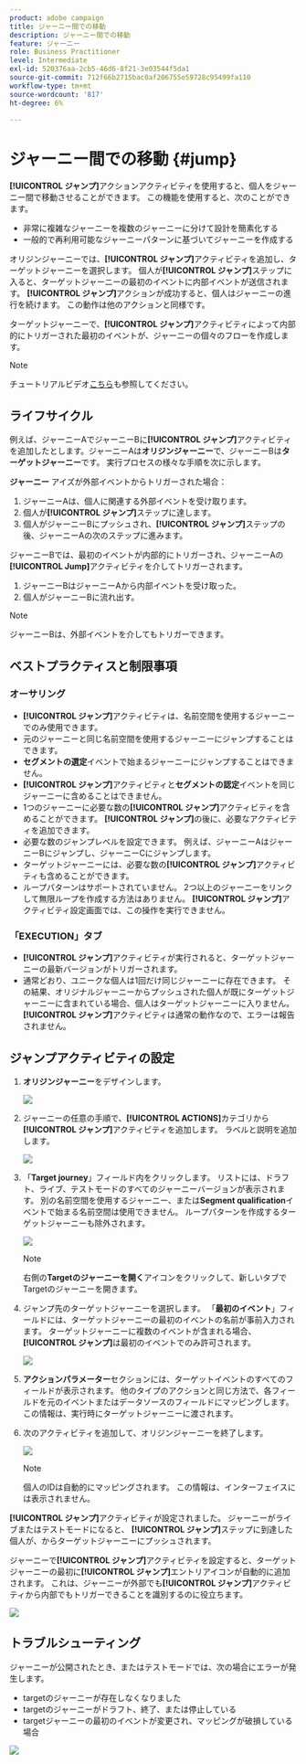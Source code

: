 ```yaml
---
product: adobe campaign
title: ジャーニー間での移動
description: ジャーニー間での移動
feature: ジャーニー
role: Business Practitioner
level: Intermediate
exl-id: 520376aa-2cb5-46d6-8f21-3e03544f5da1
source-git-commit: 712f66b2715bac0af206755e59728c95499fa110
workflow-type: tm+mt
source-wordcount: '817'
ht-degree: 6%

---
```


# ジャーニー間での移動 {#jump}

**[!UICONTROL ジャンプ]**&#x200B;アクションアクティビティを使用すると、個人をジャーニー間で移動させることができます。 この機能を使用すると、次のことができます。

* 非常に複雑なジャーニーを複数のジャーニーに分けて設計を簡素化する
* 一般的で再利用可能なジャーニーパターンに基づいてジャーニーを作成する

オリジンジャーニーでは、**[!UICONTROL ジャンプ]**&#x200B;アクティビティを追加し、ターゲットジャーニーを選択します。 個人が&#x200B;**[!UICONTROL ジャンプ]**&#x200B;ステップに入ると、ターゲットジャーニーの最初のイベントに内部イベントが送信されます。 **[!UICONTROL ジャンプ]**&#x200B;アクションが成功すると、個人はジャーニーの進行を続けます。 この動作は他のアクションと同様です。

ターゲットジャーニーで、**[!UICONTROL ジャンプ]**&#x200B;アクティビティによって内部的にトリガーされた最初のイベントが、ジャーニーの個々のフローを作成します。

>[!NOTE]
>
>チュートリアルビデオ[こちら](https://experienceleague.adobe.com/docs/journey-orchestration-learn/tutorials/building-a-journey/jumping-to-another-journey.html?lang=ja)も参照してください。

## ライフサイクル

例えば、ジャーニーAでジャーニーBに&#x200B;**[!UICONTROL ジャンプ]**&#x200B;アクティビティを追加したとします。ジャーニーAは&#x200B;**オリジンジャーニー**&#x200B;で、ジャーニーBは&#x200B;**ターゲットジャーニー**です。
実行プロセスの様々な手順を次に示します。

**ジャーニー** アイズが外部イベントからトリガーされた場合：

1. ジャーニーAは、個人に関連する外部イベントを受け取ります。
1. 個人が&#x200B;**[!UICONTROL ジャンプ]**&#x200B;ステップに達します。
1. 個人がジャーニーBにプッシュされ、**[!UICONTROL ジャンプ]**&#x200B;ステップの後、ジャーニーAの次のステップに進みます。

ジャーニーBでは、最初のイベントが内部的にトリガーされ、ジャーニーAの&#x200B;**[!UICONTROL Jump]**&#x200B;アクティビティを介してトリガーされます。

1. ジャーニーBはジャーニーAから内部イベントを受け取った。
1. 個人がジャーニーBに流れ出す。

>[!NOTE]
>
>ジャーニーBは、外部イベントを介してもトリガーできます。

## ベストプラクティスと制限事項

### オーサリング

* **[!UICONTROL ジャンプ]**&#x200B;アクティビティは、名前空間を使用するジャーニーでのみ使用できます。
* 元のジャーニーと同じ名前空間を使用するジャーニーにジャンプすることはできます。
* **セグメントの選定**&#x200B;イベントで始まるジャーニーにジャンプすることはできません。
* **[!UICONTROL ジャンプ]**&#x200B;アクティビティと&#x200B;**セグメントの認定**&#x200B;イベントを同じジャーニーに含めることはできません。
* 1つのジャーニーに必要な数の&#x200B;**[!UICONTROL ジャンプ]**&#x200B;アクティビティを含めることができます。 **[!UICONTROL ジャンプ]**&#x200B;の後に、必要なアクティビティを追加できます。
* 必要な数のジャンプレベルを設定できます。 例えば、ジャーニーAはジャーニーBにジャンプし、ジャーニーCにジャンプします。
* ターゲットジャーニーには、必要な数の&#x200B;**[!UICONTROL ジャンプ]**&#x200B;アクティビティも含めることができます。
* ループパターンはサポートされていません。 2つ以上のジャーニーをリンクして無限ループを作成する方法はありません。 **[!UICONTROL ジャンプ]**&#x200B;アクティビティ設定画面では、この操作を実行できません。

### 「EXECUTION」タブ

* **[!UICONTROL ジャンプ]**&#x200B;アクティビティが実行されると、ターゲットジャーニーの最新バージョンがトリガーされます。
* 通常どおり、ユニークな個人は1回だけ同じジャーニーに存在できます。 その結果、オリジナルジャーニーからプッシュされた個人が既にターゲットジャーニーに含まれている場合、個人はターゲットジャーニーに入りません。 **[!UICONTROL ジャンプ]**&#x200B;アクティビティは通常の動作なので、エラーは報告されません。

## ジャンプアクティビティの設定

1. **オリジンジャーニー**&#x200B;をデザインします。

   ![](../assets/jump1.png)

1. ジャーニーの任意の手順で、**[!UICONTROL ACTIONS]**&#x200B;カテゴリから&#x200B;**[!UICONTROL ジャンプ]**&#x200B;アクティビティを追加します。 ラベルと説明を追加します。

   ![](../assets/jump2.png)

1. 「**Target journey**」フィールド内をクリックします。
リストには、ドラフト、ライブ、テストモードのすべてのジャーニーバージョンが表示されます。 別の名前空間を使用するジャーニー、または**Segment qualification**&#x200B;イベントで始まる名前空間は使用できません。 ループパターンを作成するターゲットジャーニーも除外されます。

   ![](../assets/jump3.png)

   >[!NOTE]
   >
   >右側の&#x200B;**Targetのジャーニーを開く**&#x200B;アイコンをクリックして、新しいタブでTargetのジャーニーを開きます。

1. ジャンプ先のターゲットジャーニーを選択します。
「**最初のイベント**」フィールドには、ターゲットジャーニーの最初のイベントの名前が事前入力されます。 ターゲットジャーニーに複数のイベントが含まれる場合、**[!UICONTROL ジャンプ]**&#x200B;は最初のイベントでのみ許可されます。

   ![](../assets/jump4.png)

1. **アクションパラメーター**&#x200B;セクションには、ターゲットイベントのすべてのフィールドが表示されます。 他のタイプのアクションと同じ方法で、各フィールドを元のイベントまたはデータソースのフィールドにマッピングします。 この情報は、実行時にターゲットジャーニーに渡されます。
1. 次のアクティビティを追加して、オリジンジャーニーを終了します。

   ![](../assets/jump5.png)


   >[!NOTE]
   >
   >個人のIDは自動的にマッピングされます。 この情報は、インターフェイスには表示されません。

**[!UICONTROL ジャンプ]**&#x200B;アクティビティが設定されました。 ジャーニーがライブまたはテストモードになると、 **[!UICONTROL ジャンプ]**&#x200B;ステップに到達した個人が、からターゲットジャーニーにプッシュされます。

ジャーニーで&#x200B;**[!UICONTROL ジャンプ]**&#x200B;アクティビティを設定すると、ターゲットジャーニーの最初に&#x200B;**[!UICONTROL ジャンプ]**&#x200B;エントリアイコンが自動的に追加されます。 これは、ジャーニーが外部でも&#x200B;**[!UICONTROL ジャンプ]**&#x200B;アクティビティから内部でもトリガーできることを識別するのに役立ちます。

![](../assets/jump7.png)

## トラブルシューティング

ジャーニーが公開されたとき、またはテストモードでは、次の場合にエラーが発生します。
* targetのジャーニーが存在しなくなりました
* targetのジャーニーがドラフト、終了、または停止している
* targetジャーニーの最初のイベントが変更され、マッピングが破損している場合

![](../assets/jump6.png)
